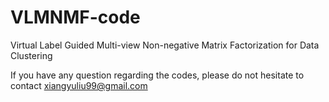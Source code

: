 # VLMNMF-code
Virtual Label Guided Multi-view Non-negative  Matrix Factorization for Data Clustering

If you have any question regarding the codes, please do not hesitate to contact xiangyuliu99@gmail.com

